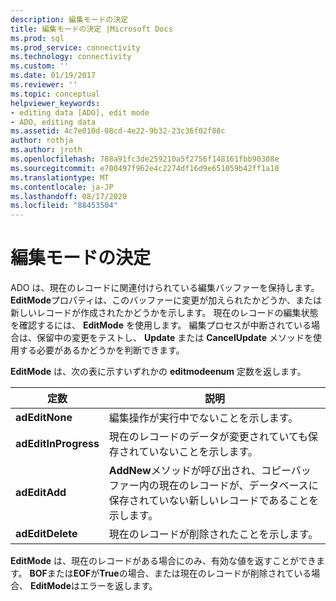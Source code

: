 ```yaml
---
description: 編集モードの決定
title: 編集モードの決定 |Microsoft Docs
ms.prod: sql
ms.prod_service: connectivity
ms.technology: connectivity
ms.custom: ''
ms.date: 01/19/2017
ms.reviewer: ''
ms.topic: conceptual
helpviewer_keywords:
- editing data [ADO], edit mode
- ADO, editing data
ms.assetid: 4c7e010d-08cd-4e22-9b32-23c36f02f88c
author: rothja
ms.author: jroth
ms.openlocfilehash: 788a91fc3de259210a5f2756f148161fbb90308e
ms.sourcegitcommit: e700497f962e4c2274df16d9e651059b42ff1a10
ms.translationtype: MT
ms.contentlocale: ja-JP
ms.lasthandoff: 08/17/2020
ms.locfileid: "88453504"
---
```

# <a name="determining-edit-mode"></a>編集モードの決定
ADO は、現在のレコードに関連付けられている編集バッファーを保持します。 **EditMode**プロパティは、このバッファーに変更が加えられたかどうか、または新しいレコードが作成されたかどうかを示します。 現在のレコードの編集状態を確認するには、 **EditMode** を使用します。 編集プロセスが中断されている場合は、保留中の変更をテストし、 **Update** または **CancelUpdate** メソッドを使用する必要があるかどうかを判断できます。  
  
 **EditMode** は、次の表に示すいずれかの **editmodeenum** 定数を返します。  
  
|定数|説明|  
|--------------|-----------------|  
|**adEditNone**|編集操作が実行中でないことを示します。|  
|**adEditInProgress**|現在のレコードのデータが変更されていても保存されていないことを示します。|  
|**adEditAdd**|**AddNew**メソッドが呼び出され、コピーバッファー内の現在のレコードが、データベースに保存されていない新しいレコードであることを示します。|  
|**adEditDelete**|現在のレコードが削除されたことを示します。|  
  
 **EditMode** は、現在のレコードがある場合にのみ、有効な値を返すことができます。 **BOF**または**EOF**が**True**の場合、または現在のレコードが削除されている場合、 **EditMode**はエラーを返します。
